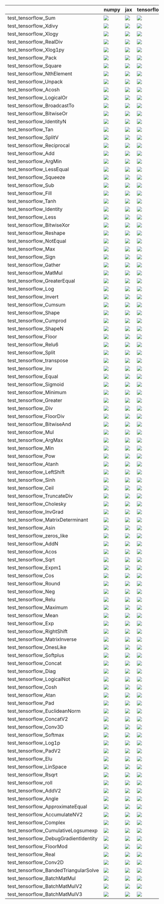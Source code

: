 |                                       | numpy                                                                                                                                                                                  | jax                                                                                                                                                                                    | tensorflow                                                                                                                                                                             | torch                                                                                                                                                                                  |
|:--------------------------------------|:---------------------------------------------------------------------------------------------------------------------------------------------------------------------------------------|:---------------------------------------------------------------------------------------------------------------------------------------------------------------------------------------|:---------------------------------------------------------------------------------------------------------------------------------------------------------------------------------------|:---------------------------------------------------------------------------------------------------------------------------------------------------------------------------------------|
| test_tensorflow_Sum                   | <a href="https://github.com/unifyai/ivy/actions/runs/4546908529/jobs/8016124667" rel="noopener noreferrer" target="_blank"><img src=https://img.shields.io/badge/-failure-red></a>     | <a href="https://github.com/unifyai/ivy/actions/runs/4546908529/jobs/8016124667" rel="noopener noreferrer" target="_blank"><img src=https://img.shields.io/badge/-failure-red></a>     | <a href="https://github.com/unifyai/ivy/actions/runs/4546908529/jobs/8016124667" rel="noopener noreferrer" target="_blank"><img src=https://img.shields.io/badge/-failure-red></a>     | <a href="https://github.com/unifyai/ivy/actions/runs/4546908529/jobs/8016124667" rel="noopener noreferrer" target="_blank"><img src=https://img.shields.io/badge/-failure-red></a>     |
| test_tensorflow_Xdivy                 | <a href="https://github.com/unifyai/ivy/actions/runs/4546908529/jobs/8016124667" rel="noopener noreferrer" target="_blank"><img src=https://img.shields.io/badge/-failure-red></a>     | <a href="https://github.com/unifyai/ivy/actions/runs/4546908529/jobs/8016124667" rel="noopener noreferrer" target="_blank"><img src=https://img.shields.io/badge/-failure-red></a>     | <a href="https://github.com/unifyai/ivy/actions/runs/4546908529/jobs/8016124667" rel="noopener noreferrer" target="_blank"><img src=https://img.shields.io/badge/-failure-red></a>     | <a href="https://github.com/unifyai/ivy/actions/runs/4546908529/jobs/8016124667" rel="noopener noreferrer" target="_blank"><img src=https://img.shields.io/badge/-failure-red></a>     |
| test_tensorflow_Xlogy                 | <a href="https://github.com/unifyai/ivy/actions/runs/4546441832/jobs/8015076628" rel="noopener noreferrer" target="_blank"><img src=https://img.shields.io/badge/-failure-red></a>     | <a href="https://github.com/unifyai/ivy/actions/runs/4546441832/jobs/8015076628" rel="noopener noreferrer" target="_blank"><img src=https://img.shields.io/badge/-failure-red></a>     | <a href="https://github.com/unifyai/ivy/actions/runs/4546441832/jobs/8015076628" rel="noopener noreferrer" target="_blank"><img src=https://img.shields.io/badge/-failure-red></a>     | <a href="https://github.com/unifyai/ivy/actions/runs/4546441832/jobs/8015076628" rel="noopener noreferrer" target="_blank"><img src=https://img.shields.io/badge/-failure-red></a>     |
| test_tensorflow_RealDiv               | <a href="https://github.com/unifyai/ivy/actions/runs/4547379543/jobs/8017186304" rel="noopener noreferrer" target="_blank"><img src=https://img.shields.io/badge/-failure-red></a>     | <a href="https://github.com/unifyai/ivy/actions/runs/4547379543/jobs/8017186304" rel="noopener noreferrer" target="_blank"><img src=https://img.shields.io/badge/-failure-red></a>     | <a href="https://github.com/unifyai/ivy/actions/runs/4547379543/jobs/8017186304" rel="noopener noreferrer" target="_blank"><img src=https://img.shields.io/badge/-failure-red></a>     | <a href="https://github.com/unifyai/ivy/actions/runs/4547379543/jobs/8017186304" rel="noopener noreferrer" target="_blank"><img src=https://img.shields.io/badge/-failure-red></a>     |
| test_tensorflow_Xlog1py               | <a href="https://github.com/unifyai/ivy/actions/runs/4546441832/jobs/8015076628" rel="noopener noreferrer" target="_blank"><img src=https://img.shields.io/badge/-failure-red></a>     | <a href="https://github.com/unifyai/ivy/actions/runs/4546441832/jobs/8015076628" rel="noopener noreferrer" target="_blank"><img src=https://img.shields.io/badge/-failure-red></a>     | <a href="https://github.com/unifyai/ivy/actions/runs/4546441832/jobs/8015076628" rel="noopener noreferrer" target="_blank"><img src=https://img.shields.io/badge/-failure-red></a>     | <a href="https://github.com/unifyai/ivy/actions/runs/4546441832/jobs/8015076628" rel="noopener noreferrer" target="_blank"><img src=https://img.shields.io/badge/-failure-red></a>     |
| test_tensorflow_Pack                  | <a href="https://github.com/unifyai/ivy/actions/runs/4547379543/jobs/8017186304" rel="noopener noreferrer" target="_blank"><img src=https://img.shields.io/badge/-failure-red></a>     | <a href="https://github.com/unifyai/ivy/actions/runs/4547379543/jobs/8017186304" rel="noopener noreferrer" target="_blank"><img src=https://img.shields.io/badge/-failure-red></a>     | <a href="https://github.com/unifyai/ivy/actions/runs/4547379543/jobs/8017186304" rel="noopener noreferrer" target="_blank"><img src=https://img.shields.io/badge/-failure-red></a>     | <a href="https://github.com/unifyai/ivy/actions/runs/4547379543/jobs/8017186304" rel="noopener noreferrer" target="_blank"><img src=https://img.shields.io/badge/-failure-red></a>     |
| test_tensorflow_Square                | <a href="https://github.com/unifyai/ivy/actions/runs/4546908529/jobs/8016124667" rel="noopener noreferrer" target="_blank"><img src=https://img.shields.io/badge/-failure-red></a>     | <a href="https://github.com/unifyai/ivy/actions/runs/4546908529/jobs/8016124667" rel="noopener noreferrer" target="_blank"><img src=https://img.shields.io/badge/-failure-red></a>     | <a href="https://github.com/unifyai/ivy/actions/runs/4546908529/jobs/8016124667" rel="noopener noreferrer" target="_blank"><img src=https://img.shields.io/badge/-failure-red></a>     | <a href="https://github.com/unifyai/ivy/actions/runs/4546908529/jobs/8016124667" rel="noopener noreferrer" target="_blank"><img src=https://img.shields.io/badge/-failure-red></a>     |
| test_tensorflow_NthElement            | <a href="https://github.com/unifyai/ivy/actions/runs/4547379543/jobs/8017186304" rel="noopener noreferrer" target="_blank"><img src=https://img.shields.io/badge/-failure-red></a>     | <a href="https://github.com/unifyai/ivy/actions/runs/4547379543/jobs/8017186304" rel="noopener noreferrer" target="_blank"><img src=https://img.shields.io/badge/-failure-red></a>     | <a href="https://github.com/unifyai/ivy/actions/runs/4547379543/jobs/8017186304" rel="noopener noreferrer" target="_blank"><img src=https://img.shields.io/badge/-failure-red></a>     | <a href="https://github.com/unifyai/ivy/actions/runs/4547379543/jobs/8017186304" rel="noopener noreferrer" target="_blank"><img src=https://img.shields.io/badge/-failure-red></a>     |
| test_tensorflow_Unpack                | <a href="https://github.com/unifyai/ivy/actions/runs/4546908529/jobs/8016124667" rel="noopener noreferrer" target="_blank"><img src=https://img.shields.io/badge/-failure-red></a>     | <a href="https://github.com/unifyai/ivy/actions/runs/4546908529/jobs/8016124667" rel="noopener noreferrer" target="_blank"><img src=https://img.shields.io/badge/-failure-red></a>     | <a href="https://github.com/unifyai/ivy/actions/runs/4546908529/jobs/8016124667" rel="noopener noreferrer" target="_blank"><img src=https://img.shields.io/badge/-failure-red></a>     | <a href="https://github.com/unifyai/ivy/actions/runs/4546908529/jobs/8016124667" rel="noopener noreferrer" target="_blank"><img src=https://img.shields.io/badge/-failure-red></a>     |
| test_tensorflow_Acosh                 | <a href="https://github.com/unifyai/ivy/actions/runs/4547836176/jobs/8018212789" rel="noopener noreferrer" target="_blank"><img src=https://img.shields.io/badge/-failure-red></a>     | <a href="https://github.com/unifyai/ivy/actions/runs/4547836176/jobs/8018212789" rel="noopener noreferrer" target="_blank"><img src=https://img.shields.io/badge/-failure-red></a>     | <a href="https://github.com/unifyai/ivy/actions/runs/4547836176/jobs/8018212789" rel="noopener noreferrer" target="_blank"><img src=https://img.shields.io/badge/-failure-red></a>     | <a href="https://github.com/unifyai/ivy/actions/runs/4547836176/jobs/8018212789" rel="noopener noreferrer" target="_blank"><img src=https://img.shields.io/badge/-failure-red></a>     |
| test_tensorflow_LogicalOr             | <a href="https://github.com/unifyai/ivy/actions/runs/4547379543/jobs/8017186304" rel="noopener noreferrer" target="_blank"><img src=https://img.shields.io/badge/-failure-red></a>     | <a href="https://github.com/unifyai/ivy/actions/runs/4547379543/jobs/8017186304" rel="noopener noreferrer" target="_blank"><img src=https://img.shields.io/badge/-failure-red></a>     | <a href="https://github.com/unifyai/ivy/actions/runs/4547379543/jobs/8017186304" rel="noopener noreferrer" target="_blank"><img src=https://img.shields.io/badge/-failure-red></a>     | <a href="https://github.com/unifyai/ivy/actions/runs/4547379543/jobs/8017186304" rel="noopener noreferrer" target="_blank"><img src=https://img.shields.io/badge/-failure-red></a>     |
| test_tensorflow_BroadcastTo           | <a href="https://github.com/unifyai/ivy/actions/runs/4547836176/jobs/8018212789" rel="noopener noreferrer" target="_blank"><img src=https://img.shields.io/badge/-failure-red></a>     | <a href="https://github.com/unifyai/ivy/actions/runs/4547836176/jobs/8018212789" rel="noopener noreferrer" target="_blank"><img src=https://img.shields.io/badge/-failure-red></a>     | <a href="https://github.com/unifyai/ivy/actions/runs/4547836176/jobs/8018212789" rel="noopener noreferrer" target="_blank"><img src=https://img.shields.io/badge/-failure-red></a>     | <a href="https://github.com/unifyai/ivy/actions/runs/4547836176/jobs/8018212789" rel="noopener noreferrer" target="_blank"><img src=https://img.shields.io/badge/-failure-red></a>     |
| test_tensorflow_BitwiseOr             | <a href="https://github.com/unifyai/ivy/actions/runs/4547836176/jobs/8018212789" rel="noopener noreferrer" target="_blank"><img src=https://img.shields.io/badge/-failure-red></a>     | <a href="https://github.com/unifyai/ivy/actions/runs/4547836176/jobs/8018212789" rel="noopener noreferrer" target="_blank"><img src=https://img.shields.io/badge/-failure-red></a>     | <a href="https://github.com/unifyai/ivy/actions/runs/4547836176/jobs/8018212789" rel="noopener noreferrer" target="_blank"><img src=https://img.shields.io/badge/-failure-red></a>     | <a href="https://github.com/unifyai/ivy/actions/runs/4547836176/jobs/8018212789" rel="noopener noreferrer" target="_blank"><img src=https://img.shields.io/badge/-failure-red></a>     |
| test_tensorflow_IdentityN             | <a href="https://github.com/unifyai/ivy/actions/runs/4544914366/jobs/8011564462" rel="noopener noreferrer" target="_blank"><img src=https://img.shields.io/badge/-failure-red></a>     | <a href="https://github.com/unifyai/ivy/actions/runs/4544914366/jobs/8011564462" rel="noopener noreferrer" target="_blank"><img src=https://img.shields.io/badge/-failure-red></a>     | <a href="https://github.com/unifyai/ivy/actions/runs/4544914366/jobs/8011564462" rel="noopener noreferrer" target="_blank"><img src=https://img.shields.io/badge/-failure-red></a>     | <a href="https://github.com/unifyai/ivy/actions/runs/4544914366/jobs/8011564462" rel="noopener noreferrer" target="_blank"><img src=https://img.shields.io/badge/-failure-red></a>     |
| test_tensorflow_Tan                   | <a href="https://github.com/unifyai/ivy/actions/runs/4546908529/jobs/8016124667" rel="noopener noreferrer" target="_blank"><img src=https://img.shields.io/badge/-failure-red></a>     | <a href="https://github.com/unifyai/ivy/actions/runs/4546908529/jobs/8016124667" rel="noopener noreferrer" target="_blank"><img src=https://img.shields.io/badge/-failure-red></a>     | <a href="https://github.com/unifyai/ivy/actions/runs/4546908529/jobs/8016124667" rel="noopener noreferrer" target="_blank"><img src=https://img.shields.io/badge/-failure-red></a>     | <a href="https://github.com/unifyai/ivy/actions/runs/4546908529/jobs/8016124667" rel="noopener noreferrer" target="_blank"><img src=https://img.shields.io/badge/-failure-red></a>     |
| test_tensorflow_SplitV                | <a href="https://github.com/unifyai/ivy/actions/runs/4546908529/jobs/8016124667" rel="noopener noreferrer" target="_blank"><img src=https://img.shields.io/badge/-failure-red></a>     | <a href="https://github.com/unifyai/ivy/actions/runs/4546908529/jobs/8016124667" rel="noopener noreferrer" target="_blank"><img src=https://img.shields.io/badge/-failure-red></a>     | <a href="https://github.com/unifyai/ivy/actions/runs/4546908529/jobs/8016124667" rel="noopener noreferrer" target="_blank"><img src=https://img.shields.io/badge/-failure-red></a>     | <a href="https://github.com/unifyai/ivy/actions/runs/4546908529/jobs/8016124667" rel="noopener noreferrer" target="_blank"><img src=https://img.shields.io/badge/-failure-red></a>     |
| test_tensorflow_Reciprocal            | <a href="https://github.com/unifyai/ivy/actions/runs/4547379543/jobs/8017186304" rel="noopener noreferrer" target="_blank"><img src=https://img.shields.io/badge/-failure-red></a>     | <a href="https://github.com/unifyai/ivy/actions/runs/4547379543/jobs/8017186304" rel="noopener noreferrer" target="_blank"><img src=https://img.shields.io/badge/-failure-red></a>     | <a href="https://github.com/unifyai/ivy/actions/runs/4547379543/jobs/8017186304" rel="noopener noreferrer" target="_blank"><img src=https://img.shields.io/badge/-failure-red></a>     | <a href="https://github.com/unifyai/ivy/actions/runs/4547379543/jobs/8017186304" rel="noopener noreferrer" target="_blank"><img src=https://img.shields.io/badge/-failure-red></a>     |
| test_tensorflow_Add                   | <a href="https://github.com/unifyai/ivy/actions/runs/4547836176/jobs/8018212789" rel="noopener noreferrer" target="_blank"><img src=https://img.shields.io/badge/-failure-red></a>     | <a href="https://github.com/unifyai/ivy/actions/runs/4547836176/jobs/8018212789" rel="noopener noreferrer" target="_blank"><img src=https://img.shields.io/badge/-failure-red></a>     | <a href="https://github.com/unifyai/ivy/actions/runs/4547836176/jobs/8018212789" rel="noopener noreferrer" target="_blank"><img src=https://img.shields.io/badge/-failure-red></a>     | <a href="https://github.com/unifyai/ivy/actions/runs/4547836176/jobs/8018212789" rel="noopener noreferrer" target="_blank"><img src=https://img.shields.io/badge/-failure-red></a>     |
| test_tensorflow_ArgMin                | <a href="https://github.com/unifyai/ivy/actions/runs/4547836176/jobs/8018212789" rel="noopener noreferrer" target="_blank"><img src=https://img.shields.io/badge/-failure-red></a>     | <a href="https://github.com/unifyai/ivy/actions/runs/4547836176/jobs/8018212789" rel="noopener noreferrer" target="_blank"><img src=https://img.shields.io/badge/-failure-red></a>     | <a href="https://github.com/unifyai/ivy/actions/runs/4547836176/jobs/8018212789" rel="noopener noreferrer" target="_blank"><img src=https://img.shields.io/badge/-failure-red></a>     | <a href="https://github.com/unifyai/ivy/actions/runs/4547836176/jobs/8018212789" rel="noopener noreferrer" target="_blank"><img src=https://img.shields.io/badge/-failure-red></a>     |
| test_tensorflow_LessEqual             | <a href="https://github.com/unifyai/ivy/actions/runs/4544914366/jobs/8011564462" rel="noopener noreferrer" target="_blank"><img src=https://img.shields.io/badge/-failure-red></a>     | <a href="https://github.com/unifyai/ivy/actions/runs/4544914366/jobs/8011564462" rel="noopener noreferrer" target="_blank"><img src=https://img.shields.io/badge/-failure-red></a>     | <a href="https://github.com/unifyai/ivy/actions/runs/4544914366/jobs/8011564462" rel="noopener noreferrer" target="_blank"><img src=https://img.shields.io/badge/-failure-red></a>     | <a href="https://github.com/unifyai/ivy/actions/runs/4544914366/jobs/8011564462" rel="noopener noreferrer" target="_blank"><img src=https://img.shields.io/badge/-failure-red></a>     |
| test_tensorflow_Squeeze               | <a href="https://github.com/unifyai/ivy/actions/runs/4546908529/jobs/8016124667" rel="noopener noreferrer" target="_blank"><img src=https://img.shields.io/badge/-failure-red></a>     | <a href="https://github.com/unifyai/ivy/actions/runs/4546908529/jobs/8016124667" rel="noopener noreferrer" target="_blank"><img src=https://img.shields.io/badge/-failure-red></a>     | <a href="https://github.com/unifyai/ivy/actions/runs/4546908529/jobs/8016124667" rel="noopener noreferrer" target="_blank"><img src=https://img.shields.io/badge/-failure-red></a>     | <a href="https://github.com/unifyai/ivy/actions/runs/4548212039/jobs/8019010759" rel="noopener noreferrer" target="_blank"><img src=https://img.shields.io/badge/-failure-red></a>     |
| test_tensorflow_Sub                   | <a href="https://github.com/unifyai/ivy/actions/runs/4546908529/jobs/8016124667" rel="noopener noreferrer" target="_blank"><img src=https://img.shields.io/badge/-failure-red></a>     | <a href="https://github.com/unifyai/ivy/actions/runs/4546908529/jobs/8016124667" rel="noopener noreferrer" target="_blank"><img src=https://img.shields.io/badge/-failure-red></a>     | <a href="https://github.com/unifyai/ivy/actions/runs/4546908529/jobs/8016124667" rel="noopener noreferrer" target="_blank"><img src=https://img.shields.io/badge/-failure-red></a>     | <a href="https://github.com/unifyai/ivy/actions/runs/4546908529/jobs/8016124667" rel="noopener noreferrer" target="_blank"><img src=https://img.shields.io/badge/-failure-red></a>     |
| test_tensorflow_Fill                  | <a href="https://github.com/unifyai/ivy/actions/runs/4544914366/jobs/8011564462" rel="noopener noreferrer" target="_blank"><img src=https://img.shields.io/badge/-success-success></a> | <a href="https://github.com/unifyai/ivy/actions/runs/4544914366/jobs/8011564462" rel="noopener noreferrer" target="_blank"><img src=https://img.shields.io/badge/-success-success></a> | <a href="https://github.com/unifyai/ivy/actions/runs/4544914366/jobs/8011564462" rel="noopener noreferrer" target="_blank"><img src=https://img.shields.io/badge/-success-success></a> | <a href="https://github.com/unifyai/ivy/actions/runs/4547618320/jobs/8017733384" rel="noopener noreferrer" target="_blank"><img src=https://img.shields.io/badge/-success-success></a> |
| test_tensorflow_Tanh                  | <a href="https://github.com/unifyai/ivy/actions/runs/4546908529/jobs/8016124667" rel="noopener noreferrer" target="_blank"><img src=https://img.shields.io/badge/-failure-red></a>     | <a href="https://github.com/unifyai/ivy/actions/runs/4546908529/jobs/8016124667" rel="noopener noreferrer" target="_blank"><img src=https://img.shields.io/badge/-failure-red></a>     | <a href="https://github.com/unifyai/ivy/actions/runs/4546908529/jobs/8016124667" rel="noopener noreferrer" target="_blank"><img src=https://img.shields.io/badge/-failure-red></a>     | <a href="https://github.com/unifyai/ivy/actions/runs/4546908529/jobs/8016124667" rel="noopener noreferrer" target="_blank"><img src=https://img.shields.io/badge/-failure-red></a>     |
| test_tensorflow_Identity              | <a href="https://github.com/unifyai/ivy/actions/runs/4544914366/jobs/8011564462" rel="noopener noreferrer" target="_blank"><img src=https://img.shields.io/badge/-failure-red></a>     | <a href="https://github.com/unifyai/ivy/actions/runs/4544914366/jobs/8011564462" rel="noopener noreferrer" target="_blank"><img src=https://img.shields.io/badge/-failure-red></a>     | <a href="https://github.com/unifyai/ivy/actions/runs/4544914366/jobs/8011564462" rel="noopener noreferrer" target="_blank"><img src=https://img.shields.io/badge/-failure-red></a>     | <a href="https://github.com/unifyai/ivy/actions/runs/4544914366/jobs/8011564462" rel="noopener noreferrer" target="_blank"><img src=https://img.shields.io/badge/-failure-red></a>     |
| test_tensorflow_Less                  | <a href="https://github.com/unifyai/ivy/actions/runs/4544914366/jobs/8011564462" rel="noopener noreferrer" target="_blank"><img src=https://img.shields.io/badge/-failure-red></a>     | <a href="https://github.com/unifyai/ivy/actions/runs/4544914366/jobs/8011564462" rel="noopener noreferrer" target="_blank"><img src=https://img.shields.io/badge/-failure-red></a>     | <a href="https://github.com/unifyai/ivy/actions/runs/4544914366/jobs/8011564462" rel="noopener noreferrer" target="_blank"><img src=https://img.shields.io/badge/-failure-red></a>     | <a href="https://github.com/unifyai/ivy/actions/runs/4544914366/jobs/8011564462" rel="noopener noreferrer" target="_blank"><img src=https://img.shields.io/badge/-failure-red></a>     |
| test_tensorflow_BitwiseXor            | <a href="https://github.com/unifyai/ivy/actions/runs/4547836176/jobs/8018212789" rel="noopener noreferrer" target="_blank"><img src=https://img.shields.io/badge/-failure-red></a>     | <a href="https://github.com/unifyai/ivy/actions/runs/4547836176/jobs/8018212789" rel="noopener noreferrer" target="_blank"><img src=https://img.shields.io/badge/-failure-red></a>     | <a href="https://github.com/unifyai/ivy/actions/runs/4547836176/jobs/8018212789" rel="noopener noreferrer" target="_blank"><img src=https://img.shields.io/badge/-failure-red></a>     | <a href="https://github.com/unifyai/ivy/actions/runs/4547836176/jobs/8018212789" rel="noopener noreferrer" target="_blank"><img src=https://img.shields.io/badge/-failure-red></a>     |
| test_tensorflow_Reshape               | <a href="https://github.com/unifyai/ivy/actions/runs/4547379543/jobs/8017186304" rel="noopener noreferrer" target="_blank"><img src=https://img.shields.io/badge/-failure-red></a>     | <a href="https://github.com/unifyai/ivy/actions/runs/4547379543/jobs/8017186304" rel="noopener noreferrer" target="_blank"><img src=https://img.shields.io/badge/-failure-red></a>     | <a href="https://github.com/unifyai/ivy/actions/runs/4547379543/jobs/8017186304" rel="noopener noreferrer" target="_blank"><img src=https://img.shields.io/badge/-failure-red></a>     | <a href="https://github.com/unifyai/ivy/actions/runs/4547379543/jobs/8017186304" rel="noopener noreferrer" target="_blank"><img src=https://img.shields.io/badge/-failure-red></a>     |
| test_tensorflow_NotEqual              | <a href="https://github.com/unifyai/ivy/actions/runs/4547379543/jobs/8017186304" rel="noopener noreferrer" target="_blank"><img src=https://img.shields.io/badge/-failure-red></a>     | <a href="https://github.com/unifyai/ivy/actions/runs/4547379543/jobs/8017186304" rel="noopener noreferrer" target="_blank"><img src=https://img.shields.io/badge/-failure-red></a>     | <a href="https://github.com/unifyai/ivy/actions/runs/4547379543/jobs/8017186304" rel="noopener noreferrer" target="_blank"><img src=https://img.shields.io/badge/-failure-red></a>     | <a href="https://github.com/unifyai/ivy/actions/runs/4547379543/jobs/8017186304" rel="noopener noreferrer" target="_blank"><img src=https://img.shields.io/badge/-failure-red></a>     |
| test_tensorflow_Max                   | <a href="https://github.com/unifyai/ivy/actions/runs/4547379543/jobs/8017186304" rel="noopener noreferrer" target="_blank"><img src=https://img.shields.io/badge/-failure-red></a>     | <a href="https://github.com/unifyai/ivy/actions/runs/4547379543/jobs/8017186304" rel="noopener noreferrer" target="_blank"><img src=https://img.shields.io/badge/-failure-red></a>     | <a href="https://github.com/unifyai/ivy/actions/runs/4547379543/jobs/8017186304" rel="noopener noreferrer" target="_blank"><img src=https://img.shields.io/badge/-failure-red></a>     | <a href="https://github.com/unifyai/ivy/actions/runs/4547379543/jobs/8017186304" rel="noopener noreferrer" target="_blank"><img src=https://img.shields.io/badge/-failure-red></a>     |
| test_tensorflow_Sign                  | <a href="https://github.com/unifyai/ivy/actions/runs/4547379543/jobs/8017186304" rel="noopener noreferrer" target="_blank"><img src=https://img.shields.io/badge/-failure-red></a>     | <a href="https://github.com/unifyai/ivy/actions/runs/4547379543/jobs/8017186304" rel="noopener noreferrer" target="_blank"><img src=https://img.shields.io/badge/-failure-red></a>     | <a href="https://github.com/unifyai/ivy/actions/runs/4547379543/jobs/8017186304" rel="noopener noreferrer" target="_blank"><img src=https://img.shields.io/badge/-failure-red></a>     | <a href="https://github.com/unifyai/ivy/actions/runs/4547379543/jobs/8017186304" rel="noopener noreferrer" target="_blank"><img src=https://img.shields.io/badge/-failure-red></a>     |
| test_tensorflow_Gather                | <a href="https://github.com/unifyai/ivy/actions/runs/4544914366/jobs/8011564462" rel="noopener noreferrer" target="_blank"><img src=https://img.shields.io/badge/-failure-red></a>     | <a href="https://github.com/unifyai/ivy/actions/runs/4544914366/jobs/8011564462" rel="noopener noreferrer" target="_blank"><img src=https://img.shields.io/badge/-failure-red></a>     | <a href="https://github.com/unifyai/ivy/actions/runs/4544914366/jobs/8011564462" rel="noopener noreferrer" target="_blank"><img src=https://img.shields.io/badge/-failure-red></a>     | <a href="https://github.com/unifyai/ivy/actions/runs/4544914366/jobs/8011564462" rel="noopener noreferrer" target="_blank"><img src=https://img.shields.io/badge/-failure-red></a>     |
| test_tensorflow_MatMul                | <a href="https://github.com/unifyai/ivy/actions/runs/4547379543/jobs/8017186304" rel="noopener noreferrer" target="_blank"><img src=https://img.shields.io/badge/-failure-red></a>     | <a href="https://github.com/unifyai/ivy/actions/runs/4547379543/jobs/8017186304" rel="noopener noreferrer" target="_blank"><img src=https://img.shields.io/badge/-failure-red></a>     | <a href="https://github.com/unifyai/ivy/actions/runs/4547379543/jobs/8017186304" rel="noopener noreferrer" target="_blank"><img src=https://img.shields.io/badge/-failure-red></a>     | <a href="https://github.com/unifyai/ivy/actions/runs/4547379543/jobs/8017186304" rel="noopener noreferrer" target="_blank"><img src=https://img.shields.io/badge/-failure-red></a>     |
| test_tensorflow_GreaterEqual          | <a href="https://github.com/unifyai/ivy/actions/runs/4544914366/jobs/8011564462" rel="noopener noreferrer" target="_blank"><img src=https://img.shields.io/badge/-failure-red></a>     | <a href="https://github.com/unifyai/ivy/actions/runs/4544914366/jobs/8011564462" rel="noopener noreferrer" target="_blank"><img src=https://img.shields.io/badge/-failure-red></a>     | <a href="https://github.com/unifyai/ivy/actions/runs/4544914366/jobs/8011564462" rel="noopener noreferrer" target="_blank"><img src=https://img.shields.io/badge/-failure-red></a>     | <a href="https://github.com/unifyai/ivy/actions/runs/4544914366/jobs/8011564462" rel="noopener noreferrer" target="_blank"><img src=https://img.shields.io/badge/-failure-red></a>     |
| test_tensorflow_Log                   | <a href="https://github.com/unifyai/ivy/actions/runs/4547379543/jobs/8017186304" rel="noopener noreferrer" target="_blank"><img src=https://img.shields.io/badge/-failure-red></a>     | <a href="https://github.com/unifyai/ivy/actions/runs/4547379543/jobs/8017186304" rel="noopener noreferrer" target="_blank"><img src=https://img.shields.io/badge/-failure-red></a>     | <a href="https://github.com/unifyai/ivy/actions/runs/4547379543/jobs/8017186304" rel="noopener noreferrer" target="_blank"><img src=https://img.shields.io/badge/-failure-red></a>     | <a href="https://github.com/unifyai/ivy/actions/runs/4547379543/jobs/8017186304" rel="noopener noreferrer" target="_blank"><img src=https://img.shields.io/badge/-failure-red></a>     |
| test_tensorflow_Invert                | <a href="https://github.com/unifyai/ivy/actions/runs/4544914366/jobs/8011564462" rel="noopener noreferrer" target="_blank"><img src=https://img.shields.io/badge/-failure-red></a>     | <a href="https://github.com/unifyai/ivy/actions/runs/4544914366/jobs/8011564462" rel="noopener noreferrer" target="_blank"><img src=https://img.shields.io/badge/-failure-red></a>     | <a href="https://github.com/unifyai/ivy/actions/runs/4544914366/jobs/8011564462" rel="noopener noreferrer" target="_blank"><img src=https://img.shields.io/badge/-failure-red></a>     | <a href="https://github.com/unifyai/ivy/actions/runs/4544914366/jobs/8011564462" rel="noopener noreferrer" target="_blank"><img src=https://img.shields.io/badge/-failure-red></a>     |
| test_tensorflow_Cumsum                | <a href="https://github.com/unifyai/ivy/actions/runs/4548249718/jobs/8019084056" rel="noopener noreferrer" target="_blank"><img src=https://img.shields.io/badge/-failure-red></a>     | <a href="https://github.com/unifyai/ivy/actions/runs/4548249718/jobs/8019084056" rel="noopener noreferrer" target="_blank"><img src=https://img.shields.io/badge/-failure-red></a>     | <a href="https://github.com/unifyai/ivy/actions/runs/4548249718/jobs/8019084056" rel="noopener noreferrer" target="_blank"><img src=https://img.shields.io/badge/-failure-red></a>     | <a href="https://github.com/unifyai/ivy/actions/runs/4548249718/jobs/8019084056" rel="noopener noreferrer" target="_blank"><img src=https://img.shields.io/badge/-failure-red></a>     |
| test_tensorflow_Shape                 | <a href="https://github.com/unifyai/ivy/actions/runs/4547379543/jobs/8017186304" rel="noopener noreferrer" target="_blank"><img src=https://img.shields.io/badge/-failure-red></a>     | <a href="https://github.com/unifyai/ivy/actions/runs/4547379543/jobs/8017186304" rel="noopener noreferrer" target="_blank"><img src=https://img.shields.io/badge/-failure-red></a>     | <a href="https://github.com/unifyai/ivy/actions/runs/4547379543/jobs/8017186304" rel="noopener noreferrer" target="_blank"><img src=https://img.shields.io/badge/-failure-red></a>     | <a href="https://github.com/unifyai/ivy/actions/runs/4547379543/jobs/8017186304" rel="noopener noreferrer" target="_blank"><img src=https://img.shields.io/badge/-failure-red></a>     |
| test_tensorflow_Cumprod               | <a href="https://github.com/unifyai/ivy/actions/runs/4548249718/jobs/8019084056" rel="noopener noreferrer" target="_blank"><img src=https://img.shields.io/badge/-failure-red></a>     | <a href="https://github.com/unifyai/ivy/actions/runs/4548249718/jobs/8019084056" rel="noopener noreferrer" target="_blank"><img src=https://img.shields.io/badge/-failure-red></a>     | <a href="https://github.com/unifyai/ivy/actions/runs/4548249718/jobs/8019084056" rel="noopener noreferrer" target="_blank"><img src=https://img.shields.io/badge/-failure-red></a>     | <a href="https://github.com/unifyai/ivy/actions/runs/4548249718/jobs/8019084056" rel="noopener noreferrer" target="_blank"><img src=https://img.shields.io/badge/-failure-red></a>     |
| test_tensorflow_ShapeN                | <a href="https://github.com/unifyai/ivy/actions/runs/4547379543/jobs/8017186304" rel="noopener noreferrer" target="_blank"><img src=https://img.shields.io/badge/-failure-red></a>     | <a href="https://github.com/unifyai/ivy/actions/runs/4547379543/jobs/8017186304" rel="noopener noreferrer" target="_blank"><img src=https://img.shields.io/badge/-failure-red></a>     | <a href="https://github.com/unifyai/ivy/actions/runs/4547379543/jobs/8017186304" rel="noopener noreferrer" target="_blank"><img src=https://img.shields.io/badge/-failure-red></a>     | <a href="https://github.com/unifyai/ivy/actions/runs/4547379543/jobs/8017186304" rel="noopener noreferrer" target="_blank"><img src=https://img.shields.io/badge/-failure-red></a>     |
| test_tensorflow_Floor                 | <a href="https://github.com/unifyai/ivy/actions/runs/4544914366/jobs/8011564462" rel="noopener noreferrer" target="_blank"><img src=https://img.shields.io/badge/-failure-red></a>     | <a href="https://github.com/unifyai/ivy/actions/runs/4544914366/jobs/8011564462" rel="noopener noreferrer" target="_blank"><img src=https://img.shields.io/badge/-failure-red></a>     | <a href="https://github.com/unifyai/ivy/actions/runs/4544914366/jobs/8011564462" rel="noopener noreferrer" target="_blank"><img src=https://img.shields.io/badge/-failure-red></a>     | <a href="https://github.com/unifyai/ivy/actions/runs/4544914366/jobs/8011564462" rel="noopener noreferrer" target="_blank"><img src=https://img.shields.io/badge/-failure-red></a>     |
| test_tensorflow_Relu6                 | <a href="https://github.com/unifyai/ivy/actions/runs/4547379543/jobs/8017186304" rel="noopener noreferrer" target="_blank"><img src=https://img.shields.io/badge/-failure-red></a>     | <a href="https://github.com/unifyai/ivy/actions/runs/4547379543/jobs/8017186304" rel="noopener noreferrer" target="_blank"><img src=https://img.shields.io/badge/-failure-red></a>     | <a href="https://github.com/unifyai/ivy/actions/runs/4547379543/jobs/8017186304" rel="noopener noreferrer" target="_blank"><img src=https://img.shields.io/badge/-failure-red></a>     | <a href="https://github.com/unifyai/ivy/actions/runs/4547379543/jobs/8017186304" rel="noopener noreferrer" target="_blank"><img src=https://img.shields.io/badge/-failure-red></a>     |
| test_tensorflow_Split                 | <a href="https://github.com/unifyai/ivy/actions/runs/4546908529/jobs/8016124667" rel="noopener noreferrer" target="_blank"><img src=https://img.shields.io/badge/-failure-red></a>     | <a href="https://github.com/unifyai/ivy/actions/runs/4546908529/jobs/8016124667" rel="noopener noreferrer" target="_blank"><img src=https://img.shields.io/badge/-failure-red></a>     | <a href="https://github.com/unifyai/ivy/actions/runs/4546908529/jobs/8016124667" rel="noopener noreferrer" target="_blank"><img src=https://img.shields.io/badge/-failure-red></a>     | <a href="https://github.com/unifyai/ivy/actions/runs/4546908529/jobs/8016124667" rel="noopener noreferrer" target="_blank"><img src=https://img.shields.io/badge/-failure-red></a>     |
| test_tensorflow_transpose             | <a href="https://github.com/unifyai/ivy/actions/runs/4546441832/jobs/8015076628" rel="noopener noreferrer" target="_blank"><img src=https://img.shields.io/badge/-failure-red></a>     | <a href="https://github.com/unifyai/ivy/actions/runs/4546441832/jobs/8015076628" rel="noopener noreferrer" target="_blank"><img src=https://img.shields.io/badge/-failure-red></a>     | <a href="https://github.com/unifyai/ivy/actions/runs/4546441832/jobs/8015076628" rel="noopener noreferrer" target="_blank"><img src=https://img.shields.io/badge/-failure-red></a>     | <a href="https://github.com/unifyai/ivy/actions/runs/4546441832/jobs/8015076628" rel="noopener noreferrer" target="_blank"><img src=https://img.shields.io/badge/-failure-red></a>     |
| test_tensorflow_Inv                   | <a href="https://github.com/unifyai/ivy/actions/runs/4544914366/jobs/8011564462" rel="noopener noreferrer" target="_blank"><img src=https://img.shields.io/badge/-failure-red></a>     | <a href="https://github.com/unifyai/ivy/actions/runs/4544914366/jobs/8011564462" rel="noopener noreferrer" target="_blank"><img src=https://img.shields.io/badge/-failure-red></a>     | <a href="https://github.com/unifyai/ivy/actions/runs/4544914366/jobs/8011564462" rel="noopener noreferrer" target="_blank"><img src=https://img.shields.io/badge/-failure-red></a>     | <a href="https://github.com/unifyai/ivy/actions/runs/4544914366/jobs/8011564462" rel="noopener noreferrer" target="_blank"><img src=https://img.shields.io/badge/-failure-red></a>     |
| test_tensorflow_Equal                 | <a href="https://github.com/unifyai/ivy/actions/runs/4544914366/jobs/8011564462" rel="noopener noreferrer" target="_blank"><img src=https://img.shields.io/badge/-failure-red></a>     | <a href="https://github.com/unifyai/ivy/actions/runs/4544914366/jobs/8011564462" rel="noopener noreferrer" target="_blank"><img src=https://img.shields.io/badge/-failure-red></a>     | <a href="https://github.com/unifyai/ivy/actions/runs/4544914366/jobs/8011564462" rel="noopener noreferrer" target="_blank"><img src=https://img.shields.io/badge/-failure-red></a>     | <a href="https://github.com/unifyai/ivy/actions/runs/4544914366/jobs/8011564462" rel="noopener noreferrer" target="_blank"><img src=https://img.shields.io/badge/-failure-red></a>     |
| test_tensorflow_Sigmoid               | <a href="https://github.com/unifyai/ivy/actions/runs/4547379543/jobs/8017186304" rel="noopener noreferrer" target="_blank"><img src=https://img.shields.io/badge/-failure-red></a>     | <a href="https://github.com/unifyai/ivy/actions/runs/4547379543/jobs/8017186304" rel="noopener noreferrer" target="_blank"><img src=https://img.shields.io/badge/-failure-red></a>     | <a href="https://github.com/unifyai/ivy/actions/runs/4547379543/jobs/8017186304" rel="noopener noreferrer" target="_blank"><img src=https://img.shields.io/badge/-failure-red></a>     | <a href="https://github.com/unifyai/ivy/actions/runs/4547379543/jobs/8017186304" rel="noopener noreferrer" target="_blank"><img src=https://img.shields.io/badge/-failure-red></a>     |
| test_tensorflow_Minimum               | <a href="https://github.com/unifyai/ivy/actions/runs/4547379543/jobs/8017186304" rel="noopener noreferrer" target="_blank"><img src=https://img.shields.io/badge/-failure-red></a>     | <a href="https://github.com/unifyai/ivy/actions/runs/4547379543/jobs/8017186304" rel="noopener noreferrer" target="_blank"><img src=https://img.shields.io/badge/-failure-red></a>     | <a href="https://github.com/unifyai/ivy/actions/runs/4547379543/jobs/8017186304" rel="noopener noreferrer" target="_blank"><img src=https://img.shields.io/badge/-failure-red></a>     | <a href="https://github.com/unifyai/ivy/actions/runs/4547379543/jobs/8017186304" rel="noopener noreferrer" target="_blank"><img src=https://img.shields.io/badge/-failure-red></a>     |
| test_tensorflow_Greater               | <a href="https://github.com/unifyai/ivy/actions/runs/4544914366/jobs/8011564462" rel="noopener noreferrer" target="_blank"><img src=https://img.shields.io/badge/-failure-red></a>     | <a href="https://github.com/unifyai/ivy/actions/runs/4544914366/jobs/8011564462" rel="noopener noreferrer" target="_blank"><img src=https://img.shields.io/badge/-failure-red></a>     | <a href="https://github.com/unifyai/ivy/actions/runs/4544914366/jobs/8011564462" rel="noopener noreferrer" target="_blank"><img src=https://img.shields.io/badge/-failure-red></a>     | <a href="https://github.com/unifyai/ivy/actions/runs/4544914366/jobs/8011564462" rel="noopener noreferrer" target="_blank"><img src=https://img.shields.io/badge/-failure-red></a>     |
| test_tensorflow_Div                   | <a href="https://github.com/unifyai/ivy/actions/runs/4544914366/jobs/8011564462" rel="noopener noreferrer" target="_blank"><img src=https://img.shields.io/badge/-failure-red></a>     | <a href="https://github.com/unifyai/ivy/actions/runs/4548249718/jobs/8019084056" rel="noopener noreferrer" target="_blank"><img src=https://img.shields.io/badge/-failure-red></a>     | <a href="https://github.com/unifyai/ivy/actions/runs/4544914366/jobs/8011564462" rel="noopener noreferrer" target="_blank"><img src=https://img.shields.io/badge/-failure-red></a>     | <a href="https://github.com/unifyai/ivy/actions/runs/4544914366/jobs/8011564462" rel="noopener noreferrer" target="_blank"><img src=https://img.shields.io/badge/-failure-red></a>     |
| test_tensorflow_FloorDiv              | <a href="https://github.com/unifyai/ivy/actions/runs/4544914366/jobs/8011564462" rel="noopener noreferrer" target="_blank"><img src=https://img.shields.io/badge/-failure-red></a>     | <a href="https://github.com/unifyai/ivy/actions/runs/4544914366/jobs/8011564462" rel="noopener noreferrer" target="_blank"><img src=https://img.shields.io/badge/-failure-red></a>     | <a href="https://github.com/unifyai/ivy/actions/runs/4544914366/jobs/8011564462" rel="noopener noreferrer" target="_blank"><img src=https://img.shields.io/badge/-failure-red></a>     | <a href="https://github.com/unifyai/ivy/actions/runs/4544914366/jobs/8011564462" rel="noopener noreferrer" target="_blank"><img src=https://img.shields.io/badge/-failure-red></a>     |
| test_tensorflow_BitwiseAnd            | <a href="https://github.com/unifyai/ivy/actions/runs/4547836176/jobs/8018212789" rel="noopener noreferrer" target="_blank"><img src=https://img.shields.io/badge/-failure-red></a>     | <a href="https://github.com/unifyai/ivy/actions/runs/4547836176/jobs/8018212789" rel="noopener noreferrer" target="_blank"><img src=https://img.shields.io/badge/-failure-red></a>     | <a href="https://github.com/unifyai/ivy/actions/runs/4547836176/jobs/8018212789" rel="noopener noreferrer" target="_blank"><img src=https://img.shields.io/badge/-failure-red></a>     | <a href="https://github.com/unifyai/ivy/actions/runs/4547836176/jobs/8018212789" rel="noopener noreferrer" target="_blank"><img src=https://img.shields.io/badge/-failure-red></a>     |
| test_tensorflow_Mul                   | <a href="https://github.com/unifyai/ivy/actions/runs/4547379543/jobs/8017186304" rel="noopener noreferrer" target="_blank"><img src=https://img.shields.io/badge/-failure-red></a>     | <a href="https://github.com/unifyai/ivy/actions/runs/4547379543/jobs/8017186304" rel="noopener noreferrer" target="_blank"><img src=https://img.shields.io/badge/-failure-red></a>     | <a href="https://github.com/unifyai/ivy/actions/runs/4547379543/jobs/8017186304" rel="noopener noreferrer" target="_blank"><img src=https://img.shields.io/badge/-failure-red></a>     | <a href="https://github.com/unifyai/ivy/actions/runs/4547379543/jobs/8017186304" rel="noopener noreferrer" target="_blank"><img src=https://img.shields.io/badge/-failure-red></a>     |
| test_tensorflow_ArgMax                | <a href="https://github.com/unifyai/ivy/actions/runs/4547836176/jobs/8018212789" rel="noopener noreferrer" target="_blank"><img src=https://img.shields.io/badge/-failure-red></a>     | <a href="https://github.com/unifyai/ivy/actions/runs/4547836176/jobs/8018212789" rel="noopener noreferrer" target="_blank"><img src=https://img.shields.io/badge/-failure-red></a>     | <a href="https://github.com/unifyai/ivy/actions/runs/4547836176/jobs/8018212789" rel="noopener noreferrer" target="_blank"><img src=https://img.shields.io/badge/-failure-red></a>     | <a href="https://github.com/unifyai/ivy/actions/runs/4547836176/jobs/8018212789" rel="noopener noreferrer" target="_blank"><img src=https://img.shields.io/badge/-failure-red></a>     |
| test_tensorflow_Min                   | <a href="https://github.com/unifyai/ivy/actions/runs/4547379543/jobs/8017186304" rel="noopener noreferrer" target="_blank"><img src=https://img.shields.io/badge/-failure-red></a>     | <a href="https://github.com/unifyai/ivy/actions/runs/4547379543/jobs/8017186304" rel="noopener noreferrer" target="_blank"><img src=https://img.shields.io/badge/-failure-red></a>     | <a href="https://github.com/unifyai/ivy/actions/runs/4547379543/jobs/8017186304" rel="noopener noreferrer" target="_blank"><img src=https://img.shields.io/badge/-failure-red></a>     | <a href="https://github.com/unifyai/ivy/actions/runs/4547379543/jobs/8017186304" rel="noopener noreferrer" target="_blank"><img src=https://img.shields.io/badge/-failure-red></a>     |
| test_tensorflow_Pow                   | <a href="https://github.com/unifyai/ivy/actions/runs/4547379543/jobs/8017186304" rel="noopener noreferrer" target="_blank"><img src=https://img.shields.io/badge/-failure-red></a>     | <a href="https://github.com/unifyai/ivy/actions/runs/4547379543/jobs/8017186304" rel="noopener noreferrer" target="_blank"><img src=https://img.shields.io/badge/-failure-red></a>     | <a href="https://github.com/unifyai/ivy/actions/runs/4547379543/jobs/8017186304" rel="noopener noreferrer" target="_blank"><img src=https://img.shields.io/badge/-failure-red></a>     | <a href="https://github.com/unifyai/ivy/actions/runs/4547379543/jobs/8017186304" rel="noopener noreferrer" target="_blank"><img src=https://img.shields.io/badge/-failure-red></a>     |
| test_tensorflow_Atanh                 | <a href="https://github.com/unifyai/ivy/actions/runs/4547836176/jobs/8018212789" rel="noopener noreferrer" target="_blank"><img src=https://img.shields.io/badge/-failure-red></a>     | <a href="https://github.com/unifyai/ivy/actions/runs/4547836176/jobs/8018212789" rel="noopener noreferrer" target="_blank"><img src=https://img.shields.io/badge/-failure-red></a>     | <a href="https://github.com/unifyai/ivy/actions/runs/4547836176/jobs/8018212789" rel="noopener noreferrer" target="_blank"><img src=https://img.shields.io/badge/-failure-red></a>     | <a href="https://github.com/unifyai/ivy/actions/runs/4547836176/jobs/8018212789" rel="noopener noreferrer" target="_blank"><img src=https://img.shields.io/badge/-failure-red></a>     |
| test_tensorflow_LeftShift             | <a href="https://github.com/unifyai/ivy/actions/runs/4544914366/jobs/8011564462" rel="noopener noreferrer" target="_blank"><img src=https://img.shields.io/badge/-failure-red></a>     | <a href="https://github.com/unifyai/ivy/actions/runs/4544914366/jobs/8011564462" rel="noopener noreferrer" target="_blank"><img src=https://img.shields.io/badge/-failure-red></a>     | <a href="https://github.com/unifyai/ivy/actions/runs/4544914366/jobs/8011564462" rel="noopener noreferrer" target="_blank"><img src=https://img.shields.io/badge/-failure-red></a>     | <a href="https://github.com/unifyai/ivy/actions/runs/4544914366/jobs/8011564462" rel="noopener noreferrer" target="_blank"><img src=https://img.shields.io/badge/-failure-red></a>     |
| test_tensorflow_Sinh                  | <a href="https://github.com/unifyai/ivy/actions/runs/4547379543/jobs/8017186304" rel="noopener noreferrer" target="_blank"><img src=https://img.shields.io/badge/-failure-red></a>     | <a href="https://github.com/unifyai/ivy/actions/runs/4547379543/jobs/8017186304" rel="noopener noreferrer" target="_blank"><img src=https://img.shields.io/badge/-failure-red></a>     | <a href="https://github.com/unifyai/ivy/actions/runs/4547379543/jobs/8017186304" rel="noopener noreferrer" target="_blank"><img src=https://img.shields.io/badge/-failure-red></a>     | <a href="https://github.com/unifyai/ivy/actions/runs/4547379543/jobs/8017186304" rel="noopener noreferrer" target="_blank"><img src=https://img.shields.io/badge/-failure-red></a>     |
| test_tensorflow_Ceil                  | <a href="https://github.com/unifyai/ivy/actions/runs/4547836176/jobs/8018212789" rel="noopener noreferrer" target="_blank"><img src=https://img.shields.io/badge/-failure-red></a>     | <a href="https://github.com/unifyai/ivy/actions/runs/4547836176/jobs/8018212789" rel="noopener noreferrer" target="_blank"><img src=https://img.shields.io/badge/-failure-red></a>     | <a href="https://github.com/unifyai/ivy/actions/runs/4547836176/jobs/8018212789" rel="noopener noreferrer" target="_blank"><img src=https://img.shields.io/badge/-failure-red></a>     | <a href="https://github.com/unifyai/ivy/actions/runs/4547836176/jobs/8018212789" rel="noopener noreferrer" target="_blank"><img src=https://img.shields.io/badge/-failure-red></a>     |
| test_tensorflow_TruncateDiv           | <a href="https://github.com/unifyai/ivy/actions/runs/4546908529/jobs/8016124667" rel="noopener noreferrer" target="_blank"><img src=https://img.shields.io/badge/-failure-red></a>     | <a href="https://github.com/unifyai/ivy/actions/runs/4546908529/jobs/8016124667" rel="noopener noreferrer" target="_blank"><img src=https://img.shields.io/badge/-failure-red></a>     | <a href="https://github.com/unifyai/ivy/actions/runs/4546908529/jobs/8016124667" rel="noopener noreferrer" target="_blank"><img src=https://img.shields.io/badge/-failure-red></a>     | <a href="https://github.com/unifyai/ivy/actions/runs/4546908529/jobs/8016124667" rel="noopener noreferrer" target="_blank"><img src=https://img.shields.io/badge/-failure-red></a>     |
| test_tensorflow_Cholesky              | <a href="https://github.com/unifyai/ivy/actions/runs/4547836176/jobs/8018212789" rel="noopener noreferrer" target="_blank"><img src=https://img.shields.io/badge/-failure-red></a>     | <a href="https://github.com/unifyai/ivy/actions/runs/4547836176/jobs/8018212789" rel="noopener noreferrer" target="_blank"><img src=https://img.shields.io/badge/-failure-red></a>     | <a href="https://github.com/unifyai/ivy/actions/runs/4547836176/jobs/8018212789" rel="noopener noreferrer" target="_blank"><img src=https://img.shields.io/badge/-failure-red></a>     | <a href="https://github.com/unifyai/ivy/actions/runs/4547836176/jobs/8018212789" rel="noopener noreferrer" target="_blank"><img src=https://img.shields.io/badge/-failure-red></a>     |
| test_tensorflow_InvGrad               | <a href="https://github.com/unifyai/ivy/actions/runs/4544914366/jobs/8011564462" rel="noopener noreferrer" target="_blank"><img src=https://img.shields.io/badge/-failure-red></a>     | <a href="https://github.com/unifyai/ivy/actions/runs/4544914366/jobs/8011564462" rel="noopener noreferrer" target="_blank"><img src=https://img.shields.io/badge/-failure-red></a>     | <a href="https://github.com/unifyai/ivy/actions/runs/4544914366/jobs/8011564462" rel="noopener noreferrer" target="_blank"><img src=https://img.shields.io/badge/-failure-red></a>     | <a href="https://github.com/unifyai/ivy/actions/runs/4544914366/jobs/8011564462" rel="noopener noreferrer" target="_blank"><img src=https://img.shields.io/badge/-failure-red></a>     |
| test_tensorflow_MatrixDeterminant     | <a href="https://github.com/unifyai/ivy/actions/runs/4547379543/jobs/8017186304" rel="noopener noreferrer" target="_blank"><img src=https://img.shields.io/badge/-failure-red></a>     | <a href="https://github.com/unifyai/ivy/actions/runs/4547379543/jobs/8017186304" rel="noopener noreferrer" target="_blank"><img src=https://img.shields.io/badge/-failure-red></a>     | <a href="https://github.com/unifyai/ivy/actions/runs/4547379543/jobs/8017186304" rel="noopener noreferrer" target="_blank"><img src=https://img.shields.io/badge/-failure-red></a>     | <a href="https://github.com/unifyai/ivy/actions/runs/4547379543/jobs/8017186304" rel="noopener noreferrer" target="_blank"><img src=https://img.shields.io/badge/-failure-red></a>     |
| test_tensorflow_Asin                  | <a href="https://github.com/unifyai/ivy/actions/runs/4547836176/jobs/8018212789" rel="noopener noreferrer" target="_blank"><img src=https://img.shields.io/badge/-failure-red></a>     | <a href="https://github.com/unifyai/ivy/actions/runs/4547836176/jobs/8018212789" rel="noopener noreferrer" target="_blank"><img src=https://img.shields.io/badge/-failure-red></a>     | <a href="https://github.com/unifyai/ivy/actions/runs/4547836176/jobs/8018212789" rel="noopener noreferrer" target="_blank"><img src=https://img.shields.io/badge/-failure-red></a>     | <a href="https://github.com/unifyai/ivy/actions/runs/4547836176/jobs/8018212789" rel="noopener noreferrer" target="_blank"><img src=https://img.shields.io/badge/-failure-red></a>     |
| test_tensorflow_zeros_like            | <a href="https://github.com/unifyai/ivy/actions/runs/4546441832/jobs/8015076628" rel="noopener noreferrer" target="_blank"><img src=https://img.shields.io/badge/-failure-red></a>     | <a href="https://github.com/unifyai/ivy/actions/runs/4546441832/jobs/8015076628" rel="noopener noreferrer" target="_blank"><img src=https://img.shields.io/badge/-failure-red></a>     | <a href="https://github.com/unifyai/ivy/actions/runs/4546441832/jobs/8015076628" rel="noopener noreferrer" target="_blank"><img src=https://img.shields.io/badge/-failure-red></a>     | <a href="https://github.com/unifyai/ivy/actions/runs/4546441832/jobs/8015076628" rel="noopener noreferrer" target="_blank"><img src=https://img.shields.io/badge/-failure-red></a>     |
| test_tensorflow_AddN                  | <a href="https://github.com/unifyai/ivy/actions/runs/4547836176/jobs/8018212789" rel="noopener noreferrer" target="_blank"><img src=https://img.shields.io/badge/-failure-red></a>     | <a href="https://github.com/unifyai/ivy/actions/runs/4547836176/jobs/8018212789" rel="noopener noreferrer" target="_blank"><img src=https://img.shields.io/badge/-failure-red></a>     | <a href="https://github.com/unifyai/ivy/actions/runs/4547836176/jobs/8018212789" rel="noopener noreferrer" target="_blank"><img src=https://img.shields.io/badge/-failure-red></a>     | <a href="https://github.com/unifyai/ivy/actions/runs/4547836176/jobs/8018212789" rel="noopener noreferrer" target="_blank"><img src=https://img.shields.io/badge/-failure-red></a>     |
| test_tensorflow_Acos                  | <a href="https://github.com/unifyai/ivy/actions/runs/4547836176/jobs/8018212789" rel="noopener noreferrer" target="_blank"><img src=https://img.shields.io/badge/-failure-red></a>     | <a href="https://github.com/unifyai/ivy/actions/runs/4547836176/jobs/8018212789" rel="noopener noreferrer" target="_blank"><img src=https://img.shields.io/badge/-failure-red></a>     | <a href="https://github.com/unifyai/ivy/actions/runs/4547836176/jobs/8018212789" rel="noopener noreferrer" target="_blank"><img src=https://img.shields.io/badge/-failure-red></a>     | <a href="https://github.com/unifyai/ivy/actions/runs/4547836176/jobs/8018212789" rel="noopener noreferrer" target="_blank"><img src=https://img.shields.io/badge/-failure-red></a>     |
| test_tensorflow_Sqrt                  | <a href="https://github.com/unifyai/ivy/actions/runs/4546908529/jobs/8016124667" rel="noopener noreferrer" target="_blank"><img src=https://img.shields.io/badge/-failure-red></a>     | <a href="https://github.com/unifyai/ivy/actions/runs/4546908529/jobs/8016124667" rel="noopener noreferrer" target="_blank"><img src=https://img.shields.io/badge/-failure-red></a>     | <a href="https://github.com/unifyai/ivy/actions/runs/4546908529/jobs/8016124667" rel="noopener noreferrer" target="_blank"><img src=https://img.shields.io/badge/-failure-red></a>     | <a href="https://github.com/unifyai/ivy/actions/runs/4546908529/jobs/8016124667" rel="noopener noreferrer" target="_blank"><img src=https://img.shields.io/badge/-failure-red></a>     |
| test_tensorflow_Expm1                 | <a href="https://github.com/unifyai/ivy/actions/runs/4544914366/jobs/8011564462" rel="noopener noreferrer" target="_blank"><img src=https://img.shields.io/badge/-failure-red></a>     | <a href="https://github.com/unifyai/ivy/actions/runs/4544914366/jobs/8011564462" rel="noopener noreferrer" target="_blank"><img src=https://img.shields.io/badge/-failure-red></a>     | <a href="https://github.com/unifyai/ivy/actions/runs/4544914366/jobs/8011564462" rel="noopener noreferrer" target="_blank"><img src=https://img.shields.io/badge/-failure-red></a>     | <a href="https://github.com/unifyai/ivy/actions/runs/4544914366/jobs/8011564462" rel="noopener noreferrer" target="_blank"><img src=https://img.shields.io/badge/-failure-red></a>     |
| test_tensorflow_Cos                   | <a href="https://github.com/unifyai/ivy/actions/runs/4547836176/jobs/8018212789" rel="noopener noreferrer" target="_blank"><img src=https://img.shields.io/badge/-failure-red></a>     | <a href="https://github.com/unifyai/ivy/actions/runs/4547836176/jobs/8018212789" rel="noopener noreferrer" target="_blank"><img src=https://img.shields.io/badge/-failure-red></a>     | <a href="https://github.com/unifyai/ivy/actions/runs/4547836176/jobs/8018212789" rel="noopener noreferrer" target="_blank"><img src=https://img.shields.io/badge/-failure-red></a>     | <a href="https://github.com/unifyai/ivy/actions/runs/4547836176/jobs/8018212789" rel="noopener noreferrer" target="_blank"><img src=https://img.shields.io/badge/-failure-red></a>     |
| test_tensorflow_Round                 | <a href="https://github.com/unifyai/ivy/actions/runs/4547379543/jobs/8017186304" rel="noopener noreferrer" target="_blank"><img src=https://img.shields.io/badge/-failure-red></a>     | <a href="https://github.com/unifyai/ivy/actions/runs/4547379543/jobs/8017186304" rel="noopener noreferrer" target="_blank"><img src=https://img.shields.io/badge/-failure-red></a>     | <a href="https://github.com/unifyai/ivy/actions/runs/4547379543/jobs/8017186304" rel="noopener noreferrer" target="_blank"><img src=https://img.shields.io/badge/-failure-red></a>     | <a href="https://github.com/unifyai/ivy/actions/runs/4547379543/jobs/8017186304" rel="noopener noreferrer" target="_blank"><img src=https://img.shields.io/badge/-failure-red></a>     |
| test_tensorflow_Neg                   | <a href="https://github.com/unifyai/ivy/actions/runs/4547379543/jobs/8017186304" rel="noopener noreferrer" target="_blank"><img src=https://img.shields.io/badge/-failure-red></a>     | <a href="https://github.com/unifyai/ivy/actions/runs/4547379543/jobs/8017186304" rel="noopener noreferrer" target="_blank"><img src=https://img.shields.io/badge/-failure-red></a>     | <a href="https://github.com/unifyai/ivy/actions/runs/4547379543/jobs/8017186304" rel="noopener noreferrer" target="_blank"><img src=https://img.shields.io/badge/-failure-red></a>     | <a href="https://github.com/unifyai/ivy/actions/runs/4547379543/jobs/8017186304" rel="noopener noreferrer" target="_blank"><img src=https://img.shields.io/badge/-failure-red></a>     |
| test_tensorflow_Relu                  | <a href="https://github.com/unifyai/ivy/actions/runs/4547379543/jobs/8017186304" rel="noopener noreferrer" target="_blank"><img src=https://img.shields.io/badge/-failure-red></a>     | <a href="https://github.com/unifyai/ivy/actions/runs/4547379543/jobs/8017186304" rel="noopener noreferrer" target="_blank"><img src=https://img.shields.io/badge/-failure-red></a>     | <a href="https://github.com/unifyai/ivy/actions/runs/4547379543/jobs/8017186304" rel="noopener noreferrer" target="_blank"><img src=https://img.shields.io/badge/-failure-red></a>     | <a href="https://github.com/unifyai/ivy/actions/runs/4547379543/jobs/8017186304" rel="noopener noreferrer" target="_blank"><img src=https://img.shields.io/badge/-failure-red></a>     |
| test_tensorflow_Maximum               | <a href="https://github.com/unifyai/ivy/actions/runs/4547379543/jobs/8017186304" rel="noopener noreferrer" target="_blank"><img src=https://img.shields.io/badge/-failure-red></a>     | <a href="https://github.com/unifyai/ivy/actions/runs/4547379543/jobs/8017186304" rel="noopener noreferrer" target="_blank"><img src=https://img.shields.io/badge/-failure-red></a>     | <a href="https://github.com/unifyai/ivy/actions/runs/4547379543/jobs/8017186304" rel="noopener noreferrer" target="_blank"><img src=https://img.shields.io/badge/-failure-red></a>     | <a href="https://github.com/unifyai/ivy/actions/runs/4547379543/jobs/8017186304" rel="noopener noreferrer" target="_blank"><img src=https://img.shields.io/badge/-failure-red></a>     |
| test_tensorflow_Mean                  | <a href="https://github.com/unifyai/ivy/actions/runs/4547379543/jobs/8017186304" rel="noopener noreferrer" target="_blank"><img src=https://img.shields.io/badge/-failure-red></a>     | <a href="https://github.com/unifyai/ivy/actions/runs/4547379543/jobs/8017186304" rel="noopener noreferrer" target="_blank"><img src=https://img.shields.io/badge/-failure-red></a>     | <a href="https://github.com/unifyai/ivy/actions/runs/4547379543/jobs/8017186304" rel="noopener noreferrer" target="_blank"><img src=https://img.shields.io/badge/-failure-red></a>     | <a href="https://github.com/unifyai/ivy/actions/runs/4547379543/jobs/8017186304" rel="noopener noreferrer" target="_blank"><img src=https://img.shields.io/badge/-failure-red></a>     |
| test_tensorflow_Exp                   | <a href="https://github.com/unifyai/ivy/actions/runs/4544914366/jobs/8011564462" rel="noopener noreferrer" target="_blank"><img src=https://img.shields.io/badge/-failure-red></a>     | <a href="https://github.com/unifyai/ivy/actions/runs/4544914366/jobs/8011564462" rel="noopener noreferrer" target="_blank"><img src=https://img.shields.io/badge/-failure-red></a>     | <a href="https://github.com/unifyai/ivy/actions/runs/4544914366/jobs/8011564462" rel="noopener noreferrer" target="_blank"><img src=https://img.shields.io/badge/-failure-red></a>     | <a href="https://github.com/unifyai/ivy/actions/runs/4544914366/jobs/8011564462" rel="noopener noreferrer" target="_blank"><img src=https://img.shields.io/badge/-failure-red></a>     |
| test_tensorflow_RightShift            | <a href="https://github.com/unifyai/ivy/actions/runs/4547379543/jobs/8017186304" rel="noopener noreferrer" target="_blank"><img src=https://img.shields.io/badge/-failure-red></a>     | <a href="https://github.com/unifyai/ivy/actions/runs/4547379543/jobs/8017186304" rel="noopener noreferrer" target="_blank"><img src=https://img.shields.io/badge/-failure-red></a>     | <a href="https://github.com/unifyai/ivy/actions/runs/4547379543/jobs/8017186304" rel="noopener noreferrer" target="_blank"><img src=https://img.shields.io/badge/-failure-red></a>     | <a href="https://github.com/unifyai/ivy/actions/runs/4547379543/jobs/8017186304" rel="noopener noreferrer" target="_blank"><img src=https://img.shields.io/badge/-failure-red></a>     |
| test_tensorflow_MatrixInverse         | <a href="https://github.com/unifyai/ivy/actions/runs/4547379543/jobs/8017186304" rel="noopener noreferrer" target="_blank"><img src=https://img.shields.io/badge/-failure-red></a>     | <a href="https://github.com/unifyai/ivy/actions/runs/4547379543/jobs/8017186304" rel="noopener noreferrer" target="_blank"><img src=https://img.shields.io/badge/-failure-red></a>     | <a href="https://github.com/unifyai/ivy/actions/runs/4547379543/jobs/8017186304" rel="noopener noreferrer" target="_blank"><img src=https://img.shields.io/badge/-failure-red></a>     | <a href="https://github.com/unifyai/ivy/actions/runs/4547379543/jobs/8017186304" rel="noopener noreferrer" target="_blank"><img src=https://img.shields.io/badge/-failure-red></a>     |
| test_tensorflow_OnesLike              | <a href="https://github.com/unifyai/ivy/actions/runs/4547379543/jobs/8017186304" rel="noopener noreferrer" target="_blank"><img src=https://img.shields.io/badge/-failure-red></a>     | <a href="https://github.com/unifyai/ivy/actions/runs/4547379543/jobs/8017186304" rel="noopener noreferrer" target="_blank"><img src=https://img.shields.io/badge/-failure-red></a>     | <a href="https://github.com/unifyai/ivy/actions/runs/4547379543/jobs/8017186304" rel="noopener noreferrer" target="_blank"><img src=https://img.shields.io/badge/-failure-red></a>     | <a href="https://github.com/unifyai/ivy/actions/runs/4547379543/jobs/8017186304" rel="noopener noreferrer" target="_blank"><img src=https://img.shields.io/badge/-failure-red></a>     |
| test_tensorflow_Softplus              | <a href="https://github.com/unifyai/ivy/actions/runs/4547379543/jobs/8017186304" rel="noopener noreferrer" target="_blank"><img src=https://img.shields.io/badge/-failure-red></a>     | <a href="https://github.com/unifyai/ivy/actions/runs/4547379543/jobs/8017186304" rel="noopener noreferrer" target="_blank"><img src=https://img.shields.io/badge/-failure-red></a>     | <a href="https://github.com/unifyai/ivy/actions/runs/4546908529/jobs/8016124667" rel="noopener noreferrer" target="_blank"><img src=https://img.shields.io/badge/-failure-red></a>     | <a href="https://github.com/unifyai/ivy/actions/runs/4546908529/jobs/8016124667" rel="noopener noreferrer" target="_blank"><img src=https://img.shields.io/badge/-failure-red></a>     |
| test_tensorflow_Concat                | <a href="https://github.com/unifyai/ivy/actions/runs/4547836176/jobs/8018212789" rel="noopener noreferrer" target="_blank"><img src=https://img.shields.io/badge/-failure-red></a>     | <a href="https://github.com/unifyai/ivy/actions/runs/4547836176/jobs/8018212789" rel="noopener noreferrer" target="_blank"><img src=https://img.shields.io/badge/-failure-red></a>     | <a href="https://github.com/unifyai/ivy/actions/runs/4547836176/jobs/8018212789" rel="noopener noreferrer" target="_blank"><img src=https://img.shields.io/badge/-failure-red></a>     | <a href="https://github.com/unifyai/ivy/actions/runs/4547836176/jobs/8018212789" rel="noopener noreferrer" target="_blank"><img src=https://img.shields.io/badge/-failure-red></a>     |
| test_tensorflow_Diag                  | <a href="https://github.com/unifyai/ivy/actions/runs/4548249718/jobs/8019084056" rel="noopener noreferrer" target="_blank"><img src=https://img.shields.io/badge/-failure-red></a>     | <a href="https://github.com/unifyai/ivy/actions/runs/4548249718/jobs/8019084056" rel="noopener noreferrer" target="_blank"><img src=https://img.shields.io/badge/-failure-red></a>     | <a href="https://github.com/unifyai/ivy/actions/runs/4548249718/jobs/8019084056" rel="noopener noreferrer" target="_blank"><img src=https://img.shields.io/badge/-failure-red></a>     | <a href="https://github.com/unifyai/ivy/actions/runs/4548249718/jobs/8019084056" rel="noopener noreferrer" target="_blank"><img src=https://img.shields.io/badge/-failure-red></a>     |
| test_tensorflow_LogicalNot            | <a href="https://github.com/unifyai/ivy/actions/runs/4547379543/jobs/8017186304" rel="noopener noreferrer" target="_blank"><img src=https://img.shields.io/badge/-failure-red></a>     | <a href="https://github.com/unifyai/ivy/actions/runs/4547379543/jobs/8017186304" rel="noopener noreferrer" target="_blank"><img src=https://img.shields.io/badge/-failure-red></a>     | <a href="https://github.com/unifyai/ivy/actions/runs/4547379543/jobs/8017186304" rel="noopener noreferrer" target="_blank"><img src=https://img.shields.io/badge/-failure-red></a>     | <a href="https://github.com/unifyai/ivy/actions/runs/4547379543/jobs/8017186304" rel="noopener noreferrer" target="_blank"><img src=https://img.shields.io/badge/-failure-red></a>     |
| test_tensorflow_Cosh                  | <a href="https://github.com/unifyai/ivy/actions/runs/4548249718/jobs/8019084056" rel="noopener noreferrer" target="_blank"><img src=https://img.shields.io/badge/-failure-red></a>     | <a href="https://github.com/unifyai/ivy/actions/runs/4548249718/jobs/8019084056" rel="noopener noreferrer" target="_blank"><img src=https://img.shields.io/badge/-failure-red></a>     | <a href="https://github.com/unifyai/ivy/actions/runs/4548249718/jobs/8019084056" rel="noopener noreferrer" target="_blank"><img src=https://img.shields.io/badge/-failure-red></a>     | <a href="https://github.com/unifyai/ivy/actions/runs/4548249718/jobs/8019084056" rel="noopener noreferrer" target="_blank"><img src=https://img.shields.io/badge/-failure-red></a>     |
| test_tensorflow_Atan                  | <a href="https://github.com/unifyai/ivy/actions/runs/4547836176/jobs/8018212789" rel="noopener noreferrer" target="_blank"><img src=https://img.shields.io/badge/-failure-red></a>     | <a href="https://github.com/unifyai/ivy/actions/runs/4547836176/jobs/8018212789" rel="noopener noreferrer" target="_blank"><img src=https://img.shields.io/badge/-failure-red></a>     | <a href="https://github.com/unifyai/ivy/actions/runs/4547836176/jobs/8018212789" rel="noopener noreferrer" target="_blank"><img src=https://img.shields.io/badge/-failure-red></a>     | <a href="https://github.com/unifyai/ivy/actions/runs/4547836176/jobs/8018212789" rel="noopener noreferrer" target="_blank"><img src=https://img.shields.io/badge/-failure-red></a>     |
| test_tensorflow_Pad                   | <a href="https://github.com/unifyai/ivy/actions/runs/4547379543/jobs/8017186304" rel="noopener noreferrer" target="_blank"><img src=https://img.shields.io/badge/-failure-red></a>     | <a href="https://github.com/unifyai/ivy/actions/runs/4547379543/jobs/8017186304" rel="noopener noreferrer" target="_blank"><img src=https://img.shields.io/badge/-failure-red></a>     | <a href="https://github.com/unifyai/ivy/actions/runs/4547379543/jobs/8017186304" rel="noopener noreferrer" target="_blank"><img src=https://img.shields.io/badge/-failure-red></a>     | <a href="https://github.com/unifyai/ivy/actions/runs/4547379543/jobs/8017186304" rel="noopener noreferrer" target="_blank"><img src=https://img.shields.io/badge/-failure-red></a>     |
| test_tensorflow_EuclideanNorm         | <a href="https://github.com/unifyai/ivy/actions/runs/4544914366/jobs/8011564462" rel="noopener noreferrer" target="_blank"><img src=https://img.shields.io/badge/-failure-red></a>     | <a href="https://github.com/unifyai/ivy/actions/runs/4544914366/jobs/8011564462" rel="noopener noreferrer" target="_blank"><img src=https://img.shields.io/badge/-failure-red></a>     | <a href="https://github.com/unifyai/ivy/actions/runs/4544914366/jobs/8011564462" rel="noopener noreferrer" target="_blank"><img src=https://img.shields.io/badge/-failure-red></a>     | <a href="https://github.com/unifyai/ivy/actions/runs/4544914366/jobs/8011564462" rel="noopener noreferrer" target="_blank"><img src=https://img.shields.io/badge/-failure-red></a>     |
| test_tensorflow_ConcatV2              | <a href="https://github.com/unifyai/ivy/actions/runs/4547836176/jobs/8018212789" rel="noopener noreferrer" target="_blank"><img src=https://img.shields.io/badge/-failure-red></a>     | <a href="https://github.com/unifyai/ivy/actions/runs/4547836176/jobs/8018212789" rel="noopener noreferrer" target="_blank"><img src=https://img.shields.io/badge/-failure-red></a>     | <a href="https://github.com/unifyai/ivy/actions/runs/4547836176/jobs/8018212789" rel="noopener noreferrer" target="_blank"><img src=https://img.shields.io/badge/-failure-red></a>     | <a href="https://github.com/unifyai/ivy/actions/runs/4547836176/jobs/8018212789" rel="noopener noreferrer" target="_blank"><img src=https://img.shields.io/badge/-failure-red></a>     |
| test_tensorflow_Conv3D                | <a href="https://github.com/unifyai/ivy/actions/runs/4547836176/jobs/8018212789" rel="noopener noreferrer" target="_blank"><img src=https://img.shields.io/badge/-failure-red></a>     | <a href="https://github.com/unifyai/ivy/actions/runs/4547836176/jobs/8018212789" rel="noopener noreferrer" target="_blank"><img src=https://img.shields.io/badge/-failure-red></a>     | <a href="https://github.com/unifyai/ivy/actions/runs/4547836176/jobs/8018212789" rel="noopener noreferrer" target="_blank"><img src=https://img.shields.io/badge/-failure-red></a>     | <a href="https://github.com/unifyai/ivy/actions/runs/4547836176/jobs/8018212789" rel="noopener noreferrer" target="_blank"><img src=https://img.shields.io/badge/-failure-red></a>     |
| test_tensorflow_Softmax               | <a href="https://github.com/unifyai/ivy/actions/runs/4547379543/jobs/8017186304" rel="noopener noreferrer" target="_blank"><img src=https://img.shields.io/badge/-failure-red></a>     | <a href="https://github.com/unifyai/ivy/actions/runs/4547379543/jobs/8017186304" rel="noopener noreferrer" target="_blank"><img src=https://img.shields.io/badge/-failure-red></a>     | <a href="https://github.com/unifyai/ivy/actions/runs/4547379543/jobs/8017186304" rel="noopener noreferrer" target="_blank"><img src=https://img.shields.io/badge/-failure-red></a>     | <a href="https://github.com/unifyai/ivy/actions/runs/4547379543/jobs/8017186304" rel="noopener noreferrer" target="_blank"><img src=https://img.shields.io/badge/-failure-red></a>     |
| test_tensorflow_Log1p                 | <a href="https://github.com/unifyai/ivy/actions/runs/4547379543/jobs/8017186304" rel="noopener noreferrer" target="_blank"><img src=https://img.shields.io/badge/-failure-red></a>     | <a href="https://github.com/unifyai/ivy/actions/runs/4547379543/jobs/8017186304" rel="noopener noreferrer" target="_blank"><img src=https://img.shields.io/badge/-failure-red></a>     | <a href="https://github.com/unifyai/ivy/actions/runs/4547379543/jobs/8017186304" rel="noopener noreferrer" target="_blank"><img src=https://img.shields.io/badge/-failure-red></a>     | <a href="https://github.com/unifyai/ivy/actions/runs/4547379543/jobs/8017186304" rel="noopener noreferrer" target="_blank"><img src=https://img.shields.io/badge/-failure-red></a>     |
| test_tensorflow_PadV2                 | <a href="https://github.com/unifyai/ivy/actions/runs/4547379543/jobs/8017186304" rel="noopener noreferrer" target="_blank"><img src=https://img.shields.io/badge/-failure-red></a>     | <a href="https://github.com/unifyai/ivy/actions/runs/4547379543/jobs/8017186304" rel="noopener noreferrer" target="_blank"><img src=https://img.shields.io/badge/-failure-red></a>     | <a href="https://github.com/unifyai/ivy/actions/runs/4547379543/jobs/8017186304" rel="noopener noreferrer" target="_blank"><img src=https://img.shields.io/badge/-failure-red></a>     | <a href="https://github.com/unifyai/ivy/actions/runs/4547379543/jobs/8017186304" rel="noopener noreferrer" target="_blank"><img src=https://img.shields.io/badge/-failure-red></a>     |
| test_tensorflow_Elu                   | <a href="https://github.com/unifyai/ivy/actions/runs/4544914366/jobs/8011564462" rel="noopener noreferrer" target="_blank"><img src=https://img.shields.io/badge/-failure-red></a>     | <a href="https://github.com/unifyai/ivy/actions/runs/4544914366/jobs/8011564462" rel="noopener noreferrer" target="_blank"><img src=https://img.shields.io/badge/-failure-red></a>     | <a href="https://github.com/unifyai/ivy/actions/runs/4544914366/jobs/8011564462" rel="noopener noreferrer" target="_blank"><img src=https://img.shields.io/badge/-failure-red></a>     | <a href="https://github.com/unifyai/ivy/actions/runs/4544914366/jobs/8011564462" rel="noopener noreferrer" target="_blank"><img src=https://img.shields.io/badge/-failure-red></a>     |
| test_tensorflow_LinSpace              | <a href="https://github.com/unifyai/ivy/actions/runs/4547379543/jobs/8017186304" rel="noopener noreferrer" target="_blank"><img src=https://img.shields.io/badge/-failure-red></a>     | <a href="https://github.com/unifyai/ivy/actions/runs/4547379543/jobs/8017186304" rel="noopener noreferrer" target="_blank"><img src=https://img.shields.io/badge/-failure-red></a>     | <a href="https://github.com/unifyai/ivy/actions/runs/4547379543/jobs/8017186304" rel="noopener noreferrer" target="_blank"><img src=https://img.shields.io/badge/-failure-red></a>     | <a href="https://github.com/unifyai/ivy/actions/runs/4547379543/jobs/8017186304" rel="noopener noreferrer" target="_blank"><img src=https://img.shields.io/badge/-failure-red></a>     |
| test_tensorflow_Rsqrt                 | <a href="https://github.com/unifyai/ivy/actions/runs/4547379543/jobs/8017186304" rel="noopener noreferrer" target="_blank"><img src=https://img.shields.io/badge/-failure-red></a>     | <a href="https://github.com/unifyai/ivy/actions/runs/4547379543/jobs/8017186304" rel="noopener noreferrer" target="_blank"><img src=https://img.shields.io/badge/-failure-red></a>     | <a href="https://github.com/unifyai/ivy/actions/runs/4547379543/jobs/8017186304" rel="noopener noreferrer" target="_blank"><img src=https://img.shields.io/badge/-failure-red></a>     | <a href="https://github.com/unifyai/ivy/actions/runs/4547379543/jobs/8017186304" rel="noopener noreferrer" target="_blank"><img src=https://img.shields.io/badge/-failure-red></a>     |
| test_tensorflow_roll                  | <a href="https://github.com/unifyai/ivy/actions/runs/4546441832/jobs/8015076628" rel="noopener noreferrer" target="_blank"><img src=https://img.shields.io/badge/-failure-red></a>     | <a href="https://github.com/unifyai/ivy/actions/runs/4546441832/jobs/8015076628" rel="noopener noreferrer" target="_blank"><img src=https://img.shields.io/badge/-failure-red></a>     | <a href="https://github.com/unifyai/ivy/actions/runs/4546441832/jobs/8015076628" rel="noopener noreferrer" target="_blank"><img src=https://img.shields.io/badge/-failure-red></a>     | <a href="https://github.com/unifyai/ivy/actions/runs/4546441832/jobs/8015076628" rel="noopener noreferrer" target="_blank"><img src=https://img.shields.io/badge/-failure-red></a>     |
| test_tensorflow_AddV2                 | <a href="https://github.com/unifyai/ivy/actions/runs/4547836176/jobs/8018212789" rel="noopener noreferrer" target="_blank"><img src=https://img.shields.io/badge/-failure-red></a>     | <a href="https://github.com/unifyai/ivy/actions/runs/4547836176/jobs/8018212789" rel="noopener noreferrer" target="_blank"><img src=https://img.shields.io/badge/-failure-red></a>     | <a href="https://github.com/unifyai/ivy/actions/runs/4547836176/jobs/8018212789" rel="noopener noreferrer" target="_blank"><img src=https://img.shields.io/badge/-failure-red></a>     | <a href="https://github.com/unifyai/ivy/actions/runs/4547836176/jobs/8018212789" rel="noopener noreferrer" target="_blank"><img src=https://img.shields.io/badge/-failure-red></a>     |
| test_tensorflow_Angle                 | <a href="https://github.com/unifyai/ivy/actions/runs/4547836176/jobs/8018212789" rel="noopener noreferrer" target="_blank"><img src=https://img.shields.io/badge/-failure-red></a>     | <a href="https://github.com/unifyai/ivy/actions/runs/4547836176/jobs/8018212789" rel="noopener noreferrer" target="_blank"><img src=https://img.shields.io/badge/-failure-red></a>     | <a href="https://github.com/unifyai/ivy/actions/runs/4547836176/jobs/8018212789" rel="noopener noreferrer" target="_blank"><img src=https://img.shields.io/badge/-failure-red></a>     | <a href="https://github.com/unifyai/ivy/actions/runs/4547836176/jobs/8018212789" rel="noopener noreferrer" target="_blank"><img src=https://img.shields.io/badge/-failure-red></a>     |
| test_tensorflow_ApproximateEqual      | <a href="https://github.com/unifyai/ivy/actions/runs/4547836176/jobs/8018212789" rel="noopener noreferrer" target="_blank"><img src=https://img.shields.io/badge/-failure-red></a>     | <a href="https://github.com/unifyai/ivy/actions/runs/4547836176/jobs/8018212789" rel="noopener noreferrer" target="_blank"><img src=https://img.shields.io/badge/-failure-red></a>     | <a href="https://github.com/unifyai/ivy/actions/runs/4547836176/jobs/8018212789" rel="noopener noreferrer" target="_blank"><img src=https://img.shields.io/badge/-failure-red></a>     | <a href="https://github.com/unifyai/ivy/actions/runs/4547836176/jobs/8018212789" rel="noopener noreferrer" target="_blank"><img src=https://img.shields.io/badge/-failure-red></a>     |
| test_tensorflow_AccumulateNV2         | <a href="https://github.com/unifyai/ivy/actions/runs/4547836176/jobs/8018212789" rel="noopener noreferrer" target="_blank"><img src=https://img.shields.io/badge/-failure-red></a>     | <a href="https://github.com/unifyai/ivy/actions/runs/4547836176/jobs/8018212789" rel="noopener noreferrer" target="_blank"><img src=https://img.shields.io/badge/-failure-red></a>     | <a href="https://github.com/unifyai/ivy/actions/runs/4547836176/jobs/8018212789" rel="noopener noreferrer" target="_blank"><img src=https://img.shields.io/badge/-failure-red></a>     | <a href="https://github.com/unifyai/ivy/actions/runs/4547836176/jobs/8018212789" rel="noopener noreferrer" target="_blank"><img src=https://img.shields.io/badge/-failure-red></a>     |
| test_tensorflow_Complex               | <a href="https://github.com/unifyai/ivy/actions/runs/4547836176/jobs/8018212789" rel="noopener noreferrer" target="_blank"><img src=https://img.shields.io/badge/-failure-red></a>     | <a href="https://github.com/unifyai/ivy/actions/runs/4547836176/jobs/8018212789" rel="noopener noreferrer" target="_blank"><img src=https://img.shields.io/badge/-failure-red></a>     | <a href="https://github.com/unifyai/ivy/actions/runs/4547836176/jobs/8018212789" rel="noopener noreferrer" target="_blank"><img src=https://img.shields.io/badge/-failure-red></a>     | <a href="https://github.com/unifyai/ivy/actions/runs/4547836176/jobs/8018212789" rel="noopener noreferrer" target="_blank"><img src=https://img.shields.io/badge/-failure-red></a>     |
| test_tensorflow_CumulativeLogsumexp   | <a href="https://github.com/unifyai/ivy/actions/runs/4548249718/jobs/8019084056" rel="noopener noreferrer" target="_blank"><img src=https://img.shields.io/badge/-failure-red></a>     | <a href="https://github.com/unifyai/ivy/actions/runs/4548249718/jobs/8019084056" rel="noopener noreferrer" target="_blank"><img src=https://img.shields.io/badge/-failure-red></a>     | <a href="https://github.com/unifyai/ivy/actions/runs/4548249718/jobs/8019084056" rel="noopener noreferrer" target="_blank"><img src=https://img.shields.io/badge/-failure-red></a>     | <a href="https://github.com/unifyai/ivy/actions/runs/4548249718/jobs/8019084056" rel="noopener noreferrer" target="_blank"><img src=https://img.shields.io/badge/-failure-red></a>     |
| test_tensorflow_DebugGradientIdentity | <a href="https://github.com/unifyai/ivy/actions/runs/4548249718/jobs/8019084056" rel="noopener noreferrer" target="_blank"><img src=https://img.shields.io/badge/-failure-red></a>     | <a href="https://github.com/unifyai/ivy/actions/runs/4548249718/jobs/8019084056" rel="noopener noreferrer" target="_blank"><img src=https://img.shields.io/badge/-failure-red></a>     | <a href="https://github.com/unifyai/ivy/actions/runs/4548249718/jobs/8019084056" rel="noopener noreferrer" target="_blank"><img src=https://img.shields.io/badge/-failure-red></a>     | <a href="https://github.com/unifyai/ivy/actions/runs/4548249718/jobs/8019084056" rel="noopener noreferrer" target="_blank"><img src=https://img.shields.io/badge/-failure-red></a>     |
| test_tensorflow_FloorMod              | <a href="https://github.com/unifyai/ivy/actions/runs/4544914366/jobs/8011564462" rel="noopener noreferrer" target="_blank"><img src=https://img.shields.io/badge/-failure-red></a>     | <a href="https://github.com/unifyai/ivy/actions/runs/4544914366/jobs/8011564462" rel="noopener noreferrer" target="_blank"><img src=https://img.shields.io/badge/-failure-red></a>     | <a href="https://github.com/unifyai/ivy/actions/runs/4544914366/jobs/8011564462" rel="noopener noreferrer" target="_blank"><img src=https://img.shields.io/badge/-failure-red></a>     | <a href="https://github.com/unifyai/ivy/actions/runs/4544914366/jobs/8011564462" rel="noopener noreferrer" target="_blank"><img src=https://img.shields.io/badge/-failure-red></a>     |
| test_tensorflow_Real                  | <a href="https://github.com/unifyai/ivy/actions/runs/4547379543/jobs/8017186304" rel="noopener noreferrer" target="_blank"><img src=https://img.shields.io/badge/-failure-red></a>     | <a href="https://github.com/unifyai/ivy/actions/runs/4547379543/jobs/8017186304" rel="noopener noreferrer" target="_blank"><img src=https://img.shields.io/badge/-failure-red></a>     | <a href="https://github.com/unifyai/ivy/actions/runs/4547379543/jobs/8017186304" rel="noopener noreferrer" target="_blank"><img src=https://img.shields.io/badge/-failure-red></a>     | <a href="https://github.com/unifyai/ivy/actions/runs/4547379543/jobs/8017186304" rel="noopener noreferrer" target="_blank"><img src=https://img.shields.io/badge/-failure-red></a>     |
| test_tensorflow_Conv2D                | <a href="https://github.com/unifyai/ivy/actions/runs/4547836176/jobs/8018212789" rel="noopener noreferrer" target="_blank"><img src=https://img.shields.io/badge/-failure-red></a>     | <a href="https://github.com/unifyai/ivy/actions/runs/4547836176/jobs/8018212789" rel="noopener noreferrer" target="_blank"><img src=https://img.shields.io/badge/-failure-red></a>     | <a href="https://github.com/unifyai/ivy/actions/runs/4547836176/jobs/8018212789" rel="noopener noreferrer" target="_blank"><img src=https://img.shields.io/badge/-failure-red></a>     | <a href="https://github.com/unifyai/ivy/actions/runs/4547836176/jobs/8018212789" rel="noopener noreferrer" target="_blank"><img src=https://img.shields.io/badge/-failure-red></a>     |
| test_tensorflow_BandedTriangularSolve | <a href="https://github.com/unifyai/ivy/actions/runs/4547836176/jobs/8018212789" rel="noopener noreferrer" target="_blank"><img src=https://img.shields.io/badge/-failure-red></a>     | <a href="https://github.com/unifyai/ivy/actions/runs/4547836176/jobs/8018212789" rel="noopener noreferrer" target="_blank"><img src=https://img.shields.io/badge/-failure-red></a>     | <a href="https://github.com/unifyai/ivy/actions/runs/4547836176/jobs/8018212789" rel="noopener noreferrer" target="_blank"><img src=https://img.shields.io/badge/-failure-red></a>     | <a href="https://github.com/unifyai/ivy/actions/runs/4547836176/jobs/8018212789" rel="noopener noreferrer" target="_blank"><img src=https://img.shields.io/badge/-failure-red></a>     |
| test_tensorflow_BatchMatMul           | <a href="https://github.com/unifyai/ivy/actions/runs/4547836176/jobs/8018212789" rel="noopener noreferrer" target="_blank"><img src=https://img.shields.io/badge/-failure-red></a>     | <a href="https://github.com/unifyai/ivy/actions/runs/4547836176/jobs/8018212789" rel="noopener noreferrer" target="_blank"><img src=https://img.shields.io/badge/-failure-red></a>     | <a href="https://github.com/unifyai/ivy/actions/runs/4547836176/jobs/8018212789" rel="noopener noreferrer" target="_blank"><img src=https://img.shields.io/badge/-failure-red></a>     | <a href="https://github.com/unifyai/ivy/actions/runs/4547836176/jobs/8018212789" rel="noopener noreferrer" target="_blank"><img src=https://img.shields.io/badge/-failure-red></a>     |
| test_tensorflow_BatchMatMulV2         | <a href="https://github.com/unifyai/ivy/actions/runs/4547836176/jobs/8018212789" rel="noopener noreferrer" target="_blank"><img src=https://img.shields.io/badge/-failure-red></a>     | <a href="https://github.com/unifyai/ivy/actions/runs/4547836176/jobs/8018212789" rel="noopener noreferrer" target="_blank"><img src=https://img.shields.io/badge/-failure-red></a>     | <a href="https://github.com/unifyai/ivy/actions/runs/4547836176/jobs/8018212789" rel="noopener noreferrer" target="_blank"><img src=https://img.shields.io/badge/-failure-red></a>     | <a href="https://github.com/unifyai/ivy/actions/runs/4547836176/jobs/8018212789" rel="noopener noreferrer" target="_blank"><img src=https://img.shields.io/badge/-failure-red></a>     |
| test_tensorflow_BatchMatMulV3         | <a href="https://github.com/unifyai/ivy/actions/runs/4547836176/jobs/8018212789" rel="noopener noreferrer" target="_blank"><img src=https://img.shields.io/badge/-failure-red></a>     | <a href="https://github.com/unifyai/ivy/actions/runs/4547836176/jobs/8018212789" rel="noopener noreferrer" target="_blank"><img src=https://img.shields.io/badge/-failure-red></a>     | <a href="https://github.com/unifyai/ivy/actions/runs/4547836176/jobs/8018212789" rel="noopener noreferrer" target="_blank"><img src=https://img.shields.io/badge/-failure-red></a>     | <a href="https://github.com/unifyai/ivy/actions/runs/4547836176/jobs/8018212789" rel="noopener noreferrer" target="_blank"><img src=https://img.shields.io/badge/-failure-red></a>     |